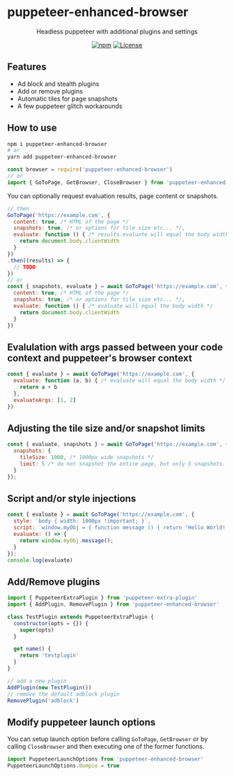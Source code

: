 puppeteer-enhanced-browser
======

<div align="center">

Headless puppeteer with additional plugins and settings

[![npm](https://img.shields.io/npm/v/puppeteer-enhanced-browser)](https://www.npmjs.com/package/puppeteer-enhanced-browser) [![License](https://img.shields.io/npm/l/puppeteer-enhanced-browser)](https://github.com/chickencoding123/puppeteer-enhanced-browser/blob/main/LICENSE)


</div>

## Features
- Ad block and stealth plugins
- Add or remove plugins
- Automatic tiles for page snapshots
- A few puppeteer glitch workarounds

## How to use
```sh
npm i puppeteer-enhanced-browser
# or
yarn add puppeteer-enhanced-browser
```

```js
const browser = require('puppeteer-enhanced-browser')
// or
import { GoToPage, GetBrowser, CloseBrowser } from 'puppeteer-enhanced-browser'
```
You can optionally request evaluation results, page content or snapshots.
```js
// then
GoToPage('https://example.com', { 
  content: true, /* HTML of the page */
  snapshots: true, /* or options for tile size etc... */, 
  evaluate: function () { /* results.evaluate will equal the body width */
    return document.body.clientWidth
  }
})
.then((results) => {
  // TODO
})
// or
const { snapshots, evaluate } = await GoToPage('https://example.com', { 
  content: true, /* HTML of the page */
  snapshots: true, /* or options for tile size etc... */, 
  evaluate: function () { /* evaluate will equal the body width */
    return document.body.clientWidth
  }
})

```
## Evalulation with args passed between your code context and puppeteer's browser context
```js
const { evaluate } = await GoToPage('https://example.com', {
  evaluate: function (a, b) { /* evaluate will equal the body width */
    return a + b
  },
  evaluateArgs: [1, 2]
})
```
## Adjusting the tile size and/or snapshot limits
```js
const { evaluate, snapshots } = await GoToPage('https://example.com', {
  snapshots: {
    tileSize: 1000, /* 1000px wide snapshots */
    limit: 5 /* do not snapshot the entire page, but only 5 snapshots. Depending on the tileSize this will return snapshots from all of or a portion of the page */
  }
});
```
## Script and/or style injections
```js
const { evaluate } = await GoToPage('https://example.com', {
  style: `body { width: 1000px !important; }`,
  script: `window.myObj = { function message () { return 'Hello World!'; } }`
  evaluate: () => {
    return window.myObj.message();
  }
});
console.log(evaluate)
```

## Add/Remove plugins
```js
import { PuppeteerExtraPlugin } from 'puppeteer-extra-plugin'
import { AddPlugin, RemovePlugin } from 'puppeteer-enhanced-browser'

class TestPlugin extends PuppeteerExtraPlugin {
  constructor(opts = {}) {
    super(opts)
  }

  get name() {
    return 'testplugin'
  }
}

// add a new plugin
AddPlugin(new TestPlugin())
// remove the default adblock plugin
RemovePlugin('adblock')
```

## Modify puppeteer launch options
You can setup launch option before calling `GoToPage`, `GetBrowser` or by calling `CloseBrowser` and then executing one of the former functions.
```js
import PuppeteerLaunchOptions from 'puppeteer-enhanced-browser'
PuppeteerLaunchOptions.dumpio = true
```